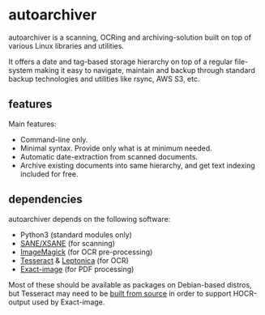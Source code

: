 
# autoarchiver

autoarchiver is a scanning, OCRing and archiving-solution built on top
of various Linux libraries and utilities.

It offers a date and tag-based storage hierarchy on top of a regular
file-system making it easy to navigate, maintain and backup through
standard backup technologies and utilities like rsync, AWS S3, etc.

## features

Main features:

* Command-line only.
* Minimal syntax. Provide only what is at minimum needed.
* Automatic date-extraction from scanned documents.
* Archive existing documents into same hierarchy, and get text
  indexing included for free.

## dependencies

autoarchiver depends on the following software:

* Python3 (standard modules only)
* [SANE/XSANE](http://xsane.org/) (for scanning)
* [ImageMagick](http://www.imagemagick.org/script/index.php) (for OCR pre-processing)
* [Tesseract](https://github.com/tesseract-ocr/tesserac) & [Leptonica](http://www.leptonica.org/) (for OCR)
* [Exact-image](http://dl.exactcode.de/oss/exact-image/) (for PDF processing)

Most of these should be available as packages on Debian-based distros,
but Tesseract may need to be [built from source](https://github.com/josteink/machine-build/blob/master/profiles/80-documentarchive-deps.conf) in order to support
HOCR-output used by Exact-image.

